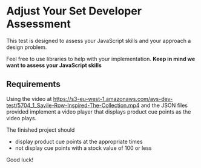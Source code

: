# Adjust Your Set Developer Assessment

This test is designed to assess your JavaScript skills and your approach a design problem.

Feel free to use libraries to help with your implementation. **Keep in mind we want to assess your JavaScript skills**


## Requirements

Using the video at https://s3-eu-west-1.amazonaws.com/ays-dev-test/5704_1_Savile-Row-Inspired-The-Collection.mp4 and the JSON files provided implement a video player that displays product cue points as the video plays.

The finished project should

- display product cue points at the appropriate times
- not display cue points with a stock value of 100 or less

Good luck!

